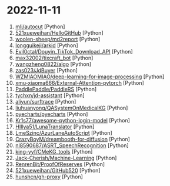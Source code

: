 # 2022-11-11

1. [mli/autocut](https://github.com/mli/autocut "") [Python]
2. [521xueweihan/HelloGitHub](https://github.com/521xueweihan/HelloGitHub "分享 GitHub 上有趣、入门级的开源项目。Share interesting, entry-level open source projects on GitHub.") [Python]
3. [woolen-sheep/md2report](https://github.com/woolen-sheep/md2report "一个用于将Markdown文件转换为可以直接提交给学校的docx实验报告/大作业报告/期末小论文的工具。") [Python]
4. [longguikeji/arkid](https://github.com/longguikeji/arkid "一账通是一款开源的统一身份认证授权管理解决方案，支持多种标准协议(LDAP, OAuth2, SAML, OpenID)，细粒度权限控制，完整的WEB管理功能，钉钉、企业微信集成等，QQ group: 167885406") [Python]
5. [Evil0ctal/Douyin_TikTok_Download_API](https://github.com/Evil0ctal/Douyin_TikTok_Download_API "使用官方接口抓取抖音|TikTok数据，支持API调用，Web入口，批量解析。快速，异步，免费，开源，无广告，长期维护。") [Python]
6. [max32002/tixcraft_bot](https://github.com/max32002/tixcraft_bot "Max搶票機器人(maxbot) help you quickly buy your tickets") [Python]
7. [wangzheng0822/algo](https://github.com/wangzheng0822/algo "数据结构和算法必知必会的50个代码实现") [Python]
8. [zas023/JdBuyer](https://github.com/zas023/JdBuyer "京东抢购自动下单助手，GUI 支持 Windows 和 macOS") [Python]
9. [WZMIAOMIAO/deep-learning-for-image-processing](https://github.com/WZMIAOMIAO/deep-learning-for-image-processing "deep learning for image processing including classification and object-detection etc.") [Python]
10. [xmu-xiaoma666/External-Attention-pytorch](https://github.com/xmu-xiaoma666/External-Attention-pytorch "🍀 Pytorch implementation of various Attention Mechanisms, MLP, Re-parameter, Convolution, which is helpful to further understand papers.⭐⭐⭐") [Python]
11. [PaddlePaddle/PaddleRS](https://github.com/PaddlePaddle/PaddleRS "Awesome Remote Sensing Toolkit based on PaddlePaddle.") [Python]
12. [tychxn/jd-assistant](https://github.com/tychxn/jd-assistant "京东抢购助手：包含登录，查询商品库存/价格，添加/清空购物车，抢购商品(下单)，查询订单等功能") [Python]
13. [aliyun/surftrace](https://github.com/aliyun/surftrace "surftrace is a tool that allows you to surf the linux kernel") [Python]
14. [liuhuanyong/QASystemOnMedicalKG](https://github.com/liuhuanyong/QASystemOnMedicalKG "A tutorial and implement of disease centered Medical knowledge graph and qa system based on it。知识图谱构建，自动问答，基于kg的自动问答。以疾病为中心的一定规模医药领域知识图谱，并以该知识图谱完成自动问答与分析服务。") [Python]
15. [pyecharts/pyecharts](https://github.com/pyecharts/pyecharts "🎨 Python Echarts Plotting Library") [Python]
16. [Kr1s77/awesome-python-login-model](https://github.com/Kr1s77/awesome-python-login-model "😮python模拟登陆一些大型网站，还有一些简单的爬虫，希望对你们有所帮助❤️，如果喜欢记得给个star哦🌟") [Python]
17. [HIllya51/LunaTranslator](https://github.com/HIllya51/LunaTranslator "Galgame翻译工具，支持剪贴板、OCR、HOOK，支持30余种翻译工具，支持TTS") [Python]
18. [LmeSzinc/AzurLaneAutoScript](https://github.com/LmeSzinc/AzurLaneAutoScript "Azur Lane bot (CN/EN/JP/TW) 碧蓝航线脚本 | 无缝委托科研，全自动大世界") [Python]
19. [CrazyBoyM/dreambooth-for-diffusion](https://github.com/CrazyBoyM/dreambooth-for-diffusion "完整封装、一体化训练stable diffusion dreambooth的镜像环境，可训练定制自己的独特大模型风格、人物，开箱即用，内含详细教程。") [Python]
20. [nl8590687/ASRT_SpeechRecognition](https://github.com/nl8590687/ASRT_SpeechRecognition "A Deep-Learning-Based Chinese Speech Recognition System 基于深度学习的中文语音识别系统") [Python]
21. [king-yyf/CMeKG_tools](https://github.com/king-yyf/CMeKG_tools "") [Python]
22. [Jack-Cherish/Machine-Learning](https://github.com/Jack-Cherish/Machine-Learning "⚡机器学习实战（Python3）：kNN、决策树、贝叶斯、逻辑回归、SVM、线性回归、树回归") [Python]
23. [RenrenBit/ProofOfReserves](https://github.com/RenrenBit/ProofOfReserves "100%准备金证明") [Python]
24. [521xueweihan/GitHub520](https://github.com/521xueweihan/GitHub520 "😘 让你“爱”上 GitHub，解决访问时图裂、加载慢的问题。（无需安装）") [Python]
25. [hunshcn/gh-proxy](https://github.com/hunshcn/gh-proxy "github release、archive以及项目文件的加速项目") [Python]
